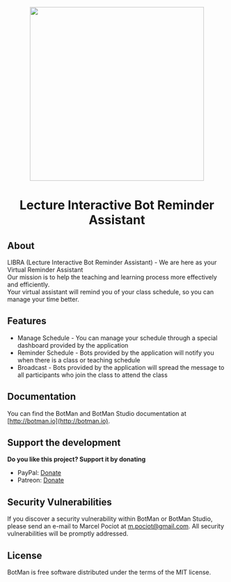 <p align="center"><img width="400" src="https://gdurl.com/HZyZ"></p>
<h1 align="center">Lecture Interactive Bot Reminder Assistant</h1>

## About

LIBRA (Lecture Interactive Bot Reminder Assistant) - We are here as your Virtual Reminder Assistant <br />
Our mission is to help the teaching and learning process more effectively and efficiently. <br />
Your virtual assistant will remind you of your class schedule, so you can manage your time better.

## Features
* Manage Schedule - You can manage your schedule through a special dashboard provided by the application
* Reminder Schedule - Bots provided by the application will notify you when there is a class or teaching schedule
* Broadcast - Bots provided by the application will spread the message to all participants who join the class to attend the class

## Documentation

You can find the BotMan and BotMan Studio documentation at [http://botman.io](http://botman.io).

## Support the development
**Do you like this project? Support it by donating**

- PayPal: [Donate](https://www.paypal.com/cgi-bin/webscr?cmd=_donations&business=m%2epociot%40googlemail%2ecom&lc=CY&item_name=BotMan&no_note=0&currency_code=EUR&bn=PP%2dDonationsBF%3abtn_donateCC_LG%2egif%3aNonHostedGuest)
- Patreon: [Donate](https://www.patreon.com/botman)

## Security Vulnerabilities

If you discover a security vulnerability within BotMan or BotMan Studio, please send an e-mail to Marcel Pociot at m.pociot@gmail.com. All security vulnerabilities will be promptly addressed.

## License

BotMan is free software distributed under the terms of the MIT license.


